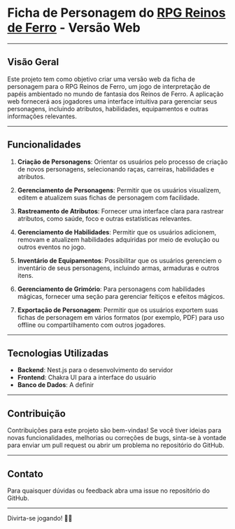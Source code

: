 # Ficha de Personagem do  [RPG Reinos de Ferro](https://www.amazon.com.br/Reinos-Ferro-RPG-Bryan-Cutler/dp/858365008X) - Versão Web

---

## Visão Geral

Este projeto tem como objetivo criar uma versão web da ficha de personagem para o RPG Reinos de Ferro, um jogo de interpretação de papéis ambientado no mundo de fantasia dos Reinos de Ferro. A aplicação web fornecerá aos jogadores uma interface intuitiva para gerenciar seus personagens, incluindo atributos, habilidades, equipamentos e outras informações relevantes.

---

## Funcionalidades

1. **Criação de Personagens**: Orientar os usuários pelo processo de criação de novos personagens, selecionando raças, carreiras, habilidades e atributos.

2. **Gerenciamento de Personagens**: Permitir que os usuários visualizem, editem e atualizem suas fichas de personagem com facilidade.

3. **Rastreamento de Atributos**: Fornecer uma interface clara para rastrear atributos, como saúde, foco e outras estatísticas relevantes.

4. **Gerenciamento de Habilidades**: Permitir que os usuários adicionem, removam e atualizem habilidades adquiridas por meio de evolução ou outros eventos no jogo.

5. **Inventário de Equipamentos**: Possibilitar que os usuários gerenciem o inventário de seus personagens, incluindo armas, armaduras e outros itens.

6. **Gerenciamento de Grimório**: Para personagens com habilidades mágicas, fornecer uma seção para gerenciar feitiços e efeitos mágicos.

7. **Exportação de Personagem**: Permitir que os usuários exportem suas fichas de personagem em vários formatos (por exemplo, PDF) para uso offline ou compartilhamento com outros jogadores.

---

## Tecnologias Utilizadas

- **Backend**: Nest.js para o desenvolvimento do servidor
- **Frontend**: Chakra UI para a interface do usuário
- **Banco de Dados**: A definir

---

## Contribuição

Contribuições para este projeto são bem-vindas! Se você tiver ideias para novas funcionalidades, melhorias ou correções de bugs, sinta-se à vontade para enviar um pull request ou abrir um problema no repositório do GitHub.

---

## Contato

Para quaisquer dúvidas ou feedback abra uma issue no repositório do GitHub.

---

Divirta-se jogando! 🎲✨
